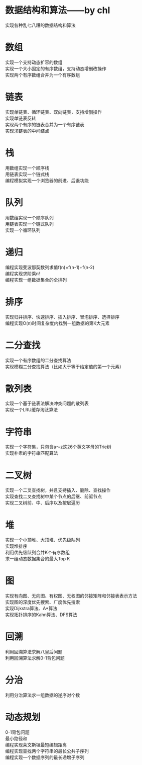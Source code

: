 # 数据结构和算法——by chl
实现各种乱七八糟的数据结构和算法  
# 数组
实现一个支持动态扩容的数组  
实现一个大小固定的有序数组，支持动态增删改操作  
实现两个有序数组合并为一个有序数组  
# 链表
实现单链表、循环链表、双向链表，支持增删操作  
实现单链表反转  
实现两个有序的链表合并为一个有序链表  
实现求链表的中间结点  
# 栈
用数组实现一个顺序栈  
用链表实现一个链式栈  
编程模拟实现一个浏览器的前进、后退功能  
# 队列
用数组实现一个顺序队列  
用链表实现一个链式队列  
实现一个循环队列  
# 递归
编程实现斐波那契数列求值f(n)=f(n-1)+f(n-2)  
编程实现求阶乘n!  
编程实现一组数据集合的全排列  
# 排序
实现归并排序、快速排序、插入排序、冒泡排序、选择排序  
编程实现O(n)时间复杂度内找到一组数据的第K大元素  
# 二分查找
实现一个有序数组的二分查找算法  
实现模糊二分查找算法（比如大于等于给定值的第一个元素）  
# 散列表
实现一个基于链表法解决冲突问题的散列表  
实现一个LRU缓存淘汰算法  
# 字符串
实现一个字符集，只包含a～z这26个英文字母的Trie树  
实现朴素的字符串匹配算法  
# 二叉树
实现一个二叉查找树，并且支持插入、删除、查找操作  
实现查找二叉查找树中某个节点的后继、前驱节点  
实现二叉树前、中、后序以及按层遍历  
# 堆
实现一个小顶堆、大顶堆、优先级队列  
实现堆排序  
利用优先级队列合并K个有序数组  
求一组动态数据集合的最大Top K  
# 图
实现有向图、无向图、有权图、无权图的邻接矩阵和邻接表表示方法  
实现图的深度优先搜索、广度优先搜索  
实现Dijkstra算法、A*算法  
实现拓扑排序的Kahn算法、DFS算法  
# 回溯
利用回溯算法求解八皇后问题  
利用回溯算法求解0-1背包问题  
# 分治
利用分治算法求一组数据的逆序对个数  
# 动态规划
0-1背包问题  
最小路径和  
编程实现莱文斯坦最短编辑距离  
编程实现查找两个字符串的最长公共子序列  
编程实现一个数据序列的最长递增子序列  

